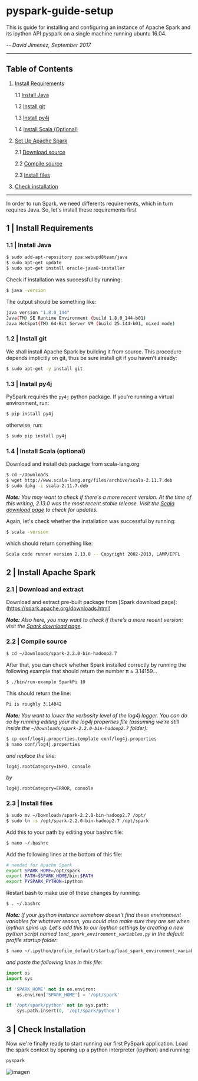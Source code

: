 # pyspark-guide-setup
This is guide for installing and configuring an instance of Apache Spark and its ipython API pyspark on a single machine running ubuntu 16.04.

-- *David Jimenez, September 2017*

---

## Table of Contents
1. [Install Requirements](#requirements)

    1.1 [Install Java](#requirements-java)

    1.2 [Install git](#requirements-git)

    1.3 [Install py4j](#requirements-py4j)
    
    1.4 [Install Scala (Optional)](#requirements-scala)

2. [Set Up Apache Spark](#spark)

    2.1 [Download source](#spark-tarball)

    2.2 [Compile source](#spark-compile)

    2.3 [Install files](#spark-install)

3. [Check installation](#check)

  
---

In order to run Spark, we need differents requirements, which in turn requires Java. So, let's install these requirements first

<div id='requirements'/></div>

## 1 | Install Requirements

<div id='requirements-java'/></div>

### 1.1 | Install Java

```bash
$ sudo add-apt-repository ppa:webupd8team/java
$ sudo apt-get update
$ sudo apt-get install oracle-java8-installer
```

Check if installation was successful by running:

```bash
$ java -version
```

The output should be something like:

```bash
java version "1.8.0_144"
Java(TM) SE Runtime Environment (build 1.8.0_144-b01)
Java HotSpot(TM) 64-Bit Server VM (build 25.144-b01, mixed mode)
```

<div id='requirements-git'/></div>

### 1.2 | Install git

We shall install Apache Spark by building it from source. This procedure depends implicitly on git, thus be sure install git if you haven't already:
```bash
$ sudo apt-get -y install git
```

<div id='requirements-py4j'/></div>

### 1.3 | Install py4j

PySpark requires the `py4j` python package. If you're running a virtual environment, run:

```bash
$ pip install py4j
```
otherwise, run:
```bash
$ sudo pip install py4j
```

<div id='requirements-scala'/></div>

### 1.4 | Install Scala (optional)

Download and install deb package from scala-lang.org:

```bash
$ cd ~/Downloads
$ wget http://www.scala-lang.org/files/archive/scala-2.11.7.deb
$ sudo dpkg -i scala-2.11.7.deb
```

***Note:*** *You may want to check if there's a more recent version. At the time of this writing, 2.13.0 was the most recent stable release. Visit the [Scala download page](http://www.scala-lang.org/download/all.html) to check for updates.* 

Again, let's check whether the installation was successful by running:
```bash
$ scala -version
```
which should return something like:
```bash
Scala code runner version 2.13.0 -- Copyright 2002-2013, LAMP/EPFL
```

<div id='spark'/></div>

## 2 | Install Apache Spark

<div id='spark-tarball'/></div>

### 2.1 | Download and extract 

Download and extract pre-built package from [Spark download page]: (https://spark.apache.org/downloads.html)

***Note:*** *Also here, you may want to check if there's a more recent version: visit the [Spark download page](http://spark.apache.org/downloads.html)*.

<div id='spark-compile'/></div>

### 2.2 | Compile source
```bash
$ cd ~/Downloads/spark-2.2.0-bin-hadoop2.7
```
After that, you can check whether Spark installed correctly by running the following example that should return the number π ≈ 3.14159...

```bash
$ ./bin/run-example SparkPi 10
```

This should return the line:
```bash
Pi is roughly 3.14042
```

***Note:*** *You want to lower the verbosity level of the log4j logger. You can do so by running editing your the log4j properties file (assuming we're still inside the `~/Downloads/spark-2.2.0-bin-hadoop2.7` folder):*
```bash
$ cp conf/log4j.properties.template conf/log4j.properties
$ nano conf/log4j.properties
```

*and replace the line:*

    log4j.rootCategory=INFO, console

*by*

    log4j.rootCategory=ERROR, console

<div id='spark-install'/></div>

### 2.3 | Install files
```bash
$ sudo mv ~/Downloads/spark-2.2.0-bin-hadoop2.7 /opt/
$ sudo ln -s /opt/spark-2.2.0-bin-hadoop2.7 /opt/spark
```

Add this to your path by editing your bashrc file:
```bash
$ nano ~/.bashrc
```

Add the following lines at the bottom of this file:
```bash
# needed for Apache Spark
export SPARK_HOME=/opt/spark 
export PATH=$SPARK_HOME/bin:$PATH
export PYSPARK_PYTHON=ipython
```
Restart bash to make use of these changes by running:
```bash
$ . ~/.bashrc
```

***Note:*** *If your ipython instance somehow doesn't find these environment variables for whatever reason, you could also make sure they are set when ipython spins up. Let's add this to our ipython settings by creating a new python script named `load_spark_environment_variables.py` in the default profile startup folder:*
```bash
$ nano ~/.ipython/profile_default/startup/load_spark_environment_variables.py
```
*and paste the following lines in this file:*
```python
import os
import sys

if 'SPARK_HOME' not in os.environ:
    os.environ['SPARK_HOME'] = '/opt/spark'

if '/opt/spark/python' not in sys.path:
    sys.path.insert(0, '/opt/spark/python')
```

<div id='check'/></div>

## 3 | Check Installation

Now we're finally ready to start running our first PySpark application. Load the spark context by opening up a python interpreter (ipython) and running:

```bash
pyspark
```

![imagen](https://i.imgur.com/yDRNX2O.png)

